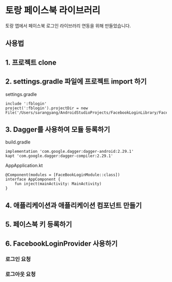 # 토랑 페이스북 라이브러리
토랑 앱에서 페이스북 로그인 라이브러리 연동을 위해 만들었습니다.


## 사용법

## 1. 프로젝트 clone

## 2. settings.gradle 파일에 프로젝트 import 하기
settings.gradle
```
include ':fblogin'
project(':fblogin').projectDir = new File('/Users/sarangyang/AndroidStudioProjects/FacebookLoginLibrary/FacebookLoginLibrary')
```

## 3. Dagger를 사용하여 모듈 등록하기

build.gradle
```
implementation 'com.google.dagger:dagger-android:2.29.1'
kapt 'com.google.dagger:dagger-compiler:2.29.1'
```

AppApplication.kt
```
@Component(modules = [FaceBookLoginModule::class])
interface AppComponent {
    fun inject(mainActivity: MainActivity)
}
```

## 4. 애플리케이션과 애플리케이션 컴포넌트 만들기

## 5. 페이스북 키 등록하기

## 6. FacebookLoginProvider 사용하기

### 로그인 요청

### 로그아웃 요청